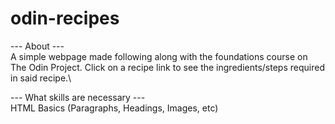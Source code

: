 # odin-recipes

--- About ---\
A simple webpage made following along with the foundations course on The Odin Project. Click on a recipe link to see the ingredients/steps required in said recipe.\\

--- What skills are necessary ---\
HTML Basics (Paragraphs, Headings, Images, etc)
